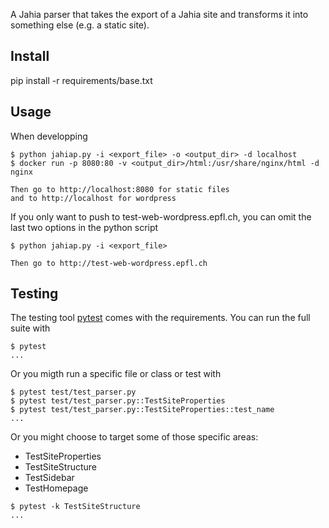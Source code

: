 A Jahia parser that takes the export of a Jahia site
and transforms it into something else (e.g. a static
site).

## Install

pip install -r requirements/base.txt

## Usage

When developping

~~~
$ python jahiap.py -i <export_file> -o <output_dir> -d localhost
$ docker run -p 8080:80 -v <output_dir>/html:/usr/share/nginx/html -d nginx

Then go to http://localhost:8080 for static files
and to http://localhost for wordpress
~~~

If you only want to push to test-web-wordpress.epfl.ch, you can omit the last two options in the python script

~~~
$ python jahiap.py -i <export_file>

Then go to http://test-web-wordpress.epfl.ch
~~~


## Testing

The testing tool [pytest](https://docs.pytest.org/en/latest/contents.html) comes with the requirements. You can run the full suite with

```
$ pytest
...
```

Or you migth run a specific file or class or test with

```
$ pytest test/test_parser.py
$ pytest test/test_parser.py::TestSiteProperties
$ pytest test/test_parser.py::TestSiteProperties::test_name
...
```

Or you might choose to target some of those specific areas:

* TestSiteProperties
* TestSiteStructure
* TestSidebar
* TestHomepage


```
$ pytest -k TestSiteStructure
...
```

